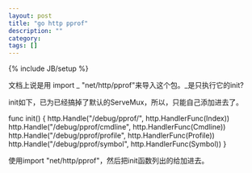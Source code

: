 ```yaml
---
layout: post
title: "go http pprof"
description: ""
category: 
tags: []
---
```

{% include JB/setup %}

文档上说是用
import _ "net/http/pprof"来导入这个包。_是只执行它的init?

init如下，已为已经搞掉了默认的ServeMux，所以，只能自己添加进去了。

func init() {
        http.Handle("/debug/pprof/", http.HandlerFunc(Index))
        http.Handle("/debug/pprof/cmdline", http.HandlerFunc(Cmdline))
        http.Handle("/debug/pprof/profile", http.HandlerFunc(Profile))
        http.Handle("/debug/pprof/symbol", http.HandlerFunc(Symbol))
}

使用import "net/http/pprof"，然后把init函数列出的给加进去。
